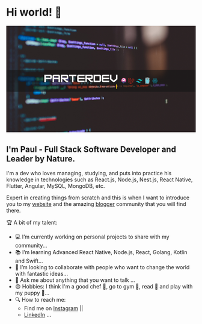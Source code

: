 # Hi world! 👋
![Devleopment](https://github.com/Parterdev/parterdev/blob/master/timeline1.png)

## I'm Paul - Full Stack Software Developer and Leader by Nature.

I'm a dev who loves managing, studying, and puts into practice his knowledge in technologies such as React.js, Node.js, Nest.js, React Native, Flutter, Angular, MySQL, MongoDB, etc.

Expert in creating things from scratch and this is when I want to introduce you to my <a href="/https://paul-teran.com" target="_blank">website</a>
and the amazing <a href="/https://paul-teran.com/blog" target="_blank">blogger</a> community that you will find there.  

:trophy: A bit of my talent:

- :computer: I’m currently working on personal projects to share with my community...
- :books: I’m learning Advanced React Native, Node.js, React, Golang, Kotlin and Swift...
- 👯 I’m looking to collaborate with people who want to change the world with fantastic ideas...
- 💬 Ask me about anything that you want to talk ...
- 😄 Hobbies: I think I'm a good chef :honey_pot:, go to gym :muscle:, read :blue_book: and play with my puppy :dog:...
- :mag: How to reach me: 
  - Find me on <a href="https://www.instagram.com/parterslim/" target="_blank">Instagram</a>  || 
  - <a href="https://www.linkedin.com/in/devpaulteran/" target="_blank">LinkedIn</a> ...
